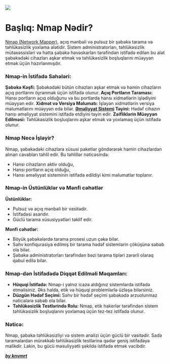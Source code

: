 ![](../img/nmap.avif)

# Başlıq: Nmap Nədir?

[Nmap (Network Mapper)](https://nmap.org/), açıq mənbəli və pulsuz bir şəbəkə tarama və təhlükəsizlik yoxlama alətidir. Sistem administratorları, təhlükəsizlik mütəxəssisləri və hətta şəbəkə həvəskarları tərəfindən istifadə edilən bu alət şəbəkədəki cihazları aşkar etmək və təhlükəsizlik boşluqlarını müəyyən etmək üçün hazırlanmışdır.


### Nmap-in İstifadə Sahələri:

**Şəbəkə Kəşfi:** Şəbəkədəki bütün cihazları aşkar etmək və həmin cihazların açıq portlarını öyrənmək üçün istifadə olunur.
**Açıq Portların Taraması:** Hansı portların açıq olduğunu və bu portlarda hansı xidmətlərin işlədiyini müəyyən edir.
**Xidmət və Versiya Məlumatı:** İşləyən xidmətlərin versiya məlumatlarını müəyyən edə bilər.
**[Əməliyyat Sistemi](https://github.com/knvmrt/my-developedia-azerbaijan/blob/master/Docs/POST-1.md) Təyini:** Hədəf cihazın hansı əməliyyat sistemini istifadə etdiyini təyin edir.
**Zəifliklərin Müəyyən Edilməsi:** Təhlükəsizlik boşluqlarını aşkar etmək və yoxlamaq üçün istifadə olunur.

### Nmap Necə İşləyir?

Nmap, şəbəkədəki cihazlara xüsusi paketlər göndərərək həmin cihazlardan alınan cavabları təhlil edir. Bu təhlillər nəticəsində:

- Hansı cihazların aktiv olduğu,
- Hansı portların açıq olduğu,
- Hansı əməliyyat sisteminin istifadə edildiyi kimi məlumatlar toplanır.

### Nmap-in Üstünlüklər və Mənfi cəhətlər

**Üstünlüklər:**

- Pulsuz və açıq mənbəli bir vasitədir.
- İstifadəsi asandır.
- Güclü tarama xüsusiyyətləri təklif edir.

**Mənfi cəhətlər:**

- Böyük şəbəkələrdə tarama prosesi uzun çəkə bilər.
- Səhv konfiqurasiya edilmiş bir tarama hədəf sistemlərin çöküşünə səbəb ola bilər.
- Şəbəkə administratorları tərəfindən bəzi tarama tipləri zərərli olaraq qəbul edilə bilər.

### Nmap-dən İstifadədə Diqqət Edilməli Məqamları:

- **Hüquqi İstifadə:** Nmap-i yalnız icazə aldığınız sistemlərdə istifadə etməlisiniz. Əks halda, etik və hüquqi problemlərlə üzləşə bilərsiniz.
- **Düzgün Hədəf Seçimi:** Səhv bir hədəf seçimi şəbəkədə arzuolunmaz nəticələrə səbəb ola bilər.
- **Təhlükəsizlik Testlərində Rolu:** Nmap, etik hakerlər tərəfindən sistem təhlükəsizlik boşluqlarını yoxlamaq üçün tez-tez istifadə olunur.

### Nəticə:

Nmap, şəbəkə təhlükəsizliyi və sistem analizi üçün güclü bir vasitədir. Sadə taramalardan mürəkkəb təhlükəsizlik testlərinə qədər geniş istifadəyə malikdir. Lakin, bu gücü məsuliyyətli şəkildə istifadə etmək vacibdir.

[**_by knvmrt_**](https://github.com/knvmrt)